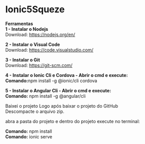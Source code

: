 # Ionic5Squeze

<b>Ferramentas</b><br>
<b>1 - Instalar o Nodejs</b><br>
Download: https://nodejs.org/en/ <br>

<b>2 - Instalar o Visual Code</b><br>
Download: https://code.visualstudio.com/

<b>3 - Instalar o Git</b><br>
Download: https://git-scm.com/

<b>4 - Instalar o Ionic Cli e Cordova - Abrir o cmd e execute:</b><br>
<b>Comando:</b>npm install -g @ionic/cli cordova 

<b>5 - Instalar o Angular Cli - Abrir o cmd e execute:</b><br>
<b>Comando:</b> npm install -g @angular/cli

Baixei o projeto
Logo após baixar o projeto do GitHub</br>
Descompacte o arquivo zip.

abra a pasta do projeto
e dentro do projeto execute no terminal:

<b>Comando:</b> npm install<br> 
<b>Comando:</b> ionic serve
